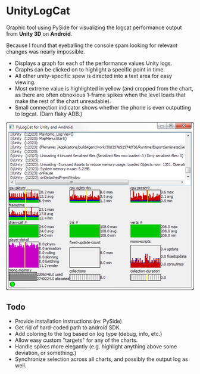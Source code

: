 UnityLogCat
===========

Graphic tool using PySide for visualizing the logcat performance output from **Unity 3D** on **Android**.

Because I found that eyeballing the console spam looking for relevant changes was nearly impossible.

* Displays a graph for each of the performance values Unity logs.
* Graphs can be clicked on to highlight a specific point in time.
* All other unity-specific spew is directed into a text area for easy viewing.
* Most extreme value is highlighted in yellow (and cropped from the chart, as there are often obnoxious 1-frame spikes when the level loads that make the rest of the chart unreadable).
* Small connection indicator shows whether the phone is even outputting to logcat. (Darn flaky ADB.)


![](http://github.com/Ipsquiggle/UnityLogCat/raw/master/media/screenshot.png)

Todo
----

* Provide installation instructions (re: PySide)
* Get rid of hard-coded path to android SDK.
* Add coloring to the log based on log type (debug, info, etc.)
* Allow easy custom "targets" for any of the charts.
* Handle spikes more elegantly (e.g. highlight anything above some deviation, or something.)
* Synchronize selection across all charts, and possibly the output log as well.
